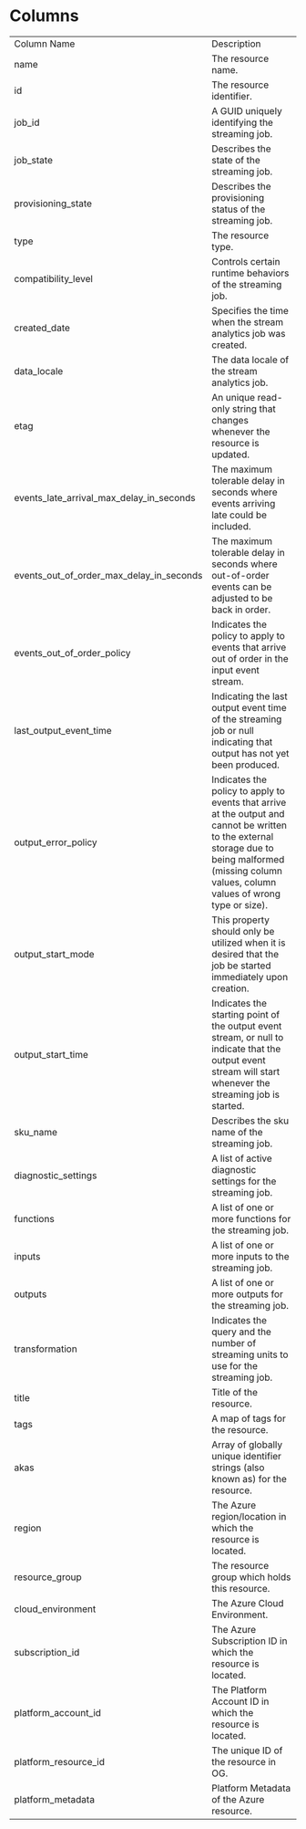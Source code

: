 # Columns  

<table>
	<tr><td>Column Name</td><td>Description</td></tr>
	<tr><td>name</td><td>The resource name.</td></tr>
	<tr><td>id</td><td>The resource identifier.</td></tr>
	<tr><td>job_id</td><td>A GUID uniquely identifying the streaming job.</td></tr>
	<tr><td>job_state</td><td>Describes the state of the streaming job.</td></tr>
	<tr><td>provisioning_state</td><td>Describes the provisioning status of the streaming job.</td></tr>
	<tr><td>type</td><td>The resource type.</td></tr>
	<tr><td>compatibility_level</td><td>Controls certain runtime behaviors of the streaming job.</td></tr>
	<tr><td>created_date</td><td>Specifies the time when the stream analytics job was created.</td></tr>
	<tr><td>data_locale</td><td>The data locale of the stream analytics job.</td></tr>
	<tr><td>etag</td><td>An unique read-only string that changes whenever the resource is updated.</td></tr>
	<tr><td>events_late_arrival_max_delay_in_seconds</td><td>The maximum tolerable delay in seconds where events arriving late could be included.</td></tr>
	<tr><td>events_out_of_order_max_delay_in_seconds</td><td>The maximum tolerable delay in seconds where out-of-order events can be adjusted to be back in order.</td></tr>
	<tr><td>events_out_of_order_policy</td><td>Indicates the policy to apply to events that arrive out of order in the input event stream.</td></tr>
	<tr><td>last_output_event_time</td><td>Indicating the last output event time of the streaming job or null indicating that output has not yet been produced.</td></tr>
	<tr><td>output_error_policy</td><td>Indicates the policy to apply to events that arrive at the output and cannot be written to the external storage due to being malformed (missing column values, column values of wrong type or size).</td></tr>
	<tr><td>output_start_mode</td><td>This property should only be utilized when it is desired that the job be started immediately upon creation.</td></tr>
	<tr><td>output_start_time</td><td>Indicates the starting point of the output event stream, or null to indicate that the output event stream will start whenever the streaming job is started.</td></tr>
	<tr><td>sku_name</td><td>Describes the sku name of the streaming job.</td></tr>
	<tr><td>diagnostic_settings</td><td>A list of active diagnostic settings for the streaming job.</td></tr>
	<tr><td>functions</td><td>A list of one or more functions for the streaming job.</td></tr>
	<tr><td>inputs</td><td>A list of one or more inputs to the streaming job.</td></tr>
	<tr><td>outputs</td><td>A list of one or more outputs for the streaming job.</td></tr>
	<tr><td>transformation</td><td>Indicates the query and the number of streaming units to use for the streaming job.</td></tr>
	<tr><td>title</td><td>Title of the resource.</td></tr>
	<tr><td>tags</td><td>A map of tags for the resource.</td></tr>
	<tr><td>akas</td><td>Array of globally unique identifier strings (also known as) for the resource.</td></tr>
	<tr><td>region</td><td>The Azure region/location in which the resource is located.</td></tr>
	<tr><td>resource_group</td><td>The resource group which holds this resource.</td></tr>
	<tr><td>cloud_environment</td><td>The Azure Cloud Environment.</td></tr>
	<tr><td>subscription_id</td><td>The Azure Subscription ID in which the resource is located.</td></tr>
	<tr><td>platform_account_id</td><td>The Platform Account ID in which the resource is located.</td></tr>
	<tr><td>platform_resource_id</td><td>The unique ID of the resource in OG.</td></tr>
	<tr><td>platform_metadata</td><td>Platform Metadata of the Azure resource.</td></tr>
</table>
